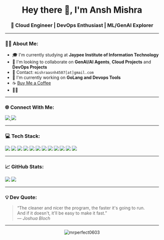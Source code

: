 <h1 align="center">Hey there 👋, I'm Ansh Mishra</h1>
<h3 align="center">🚀 Cloud Engineer | DevOps Enthusiast | ML/GenAI Explorer</h3>

---

### 🧑‍💻 About Me:

- 🎓 I'm currently studying at **Jaypee Institute of Information Technology**
- 👥 I'm looking to collaborate on **GenAI/AI Agents**, **Cloud Projects** and **DevOps Projects**
- 📧 Contact: `mishraasnh4507[at]gmail.com`
- 🤖 I'm currently working on **GoLang and Devops Tools**
- ☕ [Buy Me a Coffee](https://buymeacoffee.com/)
- 🧋🏏

---

### 🌐 Connect With Me:
<p align="left">
  <a href="https://www.linkedin.com/in/YOUR_LINKEDIN" target="_blank">
    <img src="https://img.shields.io/badge/LinkedIn-blue?style=for-the-badge&logo=linkedin" />
  </a>
  <a href="https://www.instagram.com/YOUR_INSTAGRAM" target="_blank">
    <img src="https://img.shields.io/badge/Instagram-pink?style=for-the-badge&logo=instagram" />
  </a>
</p>

---

### 💻 Tech Stack:
<p align="left">
  <img src="https://img.shields.io/badge/C++-00599C?style=for-the-badge&logo=c%2B%2B&logoColor=white" />
  <img src="https://img.shields.io/badge/HTML5-E34F26?style=for-the-badge&logo=html5&logoColor=white" />
  <img src="https://img.shields.io/badge/CSS3-1572B6?style=for-the-badge&logo=css3&logoColor=white" />
  <img src="https://img.shields.io/badge/JavaScript-F7DF1E?style=for-the-badge&logo=javascript&logoColor=black" />
  <img src="https://img.shields.io/badge/Python-3776AB?style=for-the-badge&logo=python&logoColor=white" />
  <img src="https://img.shields.io/badge/Express.js-000000?style=for-the-badge&logo=express&logoColor=white" />
  <img src="https://img.shields.io/badge/Node.js-339933?style=for-the-badge&logo=node.js&logoColor=white" />
  <img src="https://img.shields.io/badge/MySQL-4479A1?style=for-the-badge&logo=mysql&logoColor=white" />
  <img src="https://img.shields.io/badge/PostgreSQL-4169E1?style=for-the-badge&logo=postgresql&logoColor=white" />
  <img src="https://img.shields.io/badge/MongoDB-47A248?style=for-the-badge&logo=mongodb&logoColor=white" />
  <img src="https://img.shields.io/badge/Docker-2496ED?style=for-the-badge&logo=docker&logoColor=white" />
  <img src="https://img.shields.io/badge/Kubernetes-326CE5?style=for-the-badge&logo=kubernetes&logoColor=white" />
</p>

---

### 📈 GitHub Stats:
<p align="left">
  <img src="https://github-readme-stats.vercel.app/api?username=mrperfect0603&show_icons=true&theme=tokyonight" />
  <img src="https://github-readme-stats.vercel.app/api/top-langs/?username=mrperfect0603&layout=compact&theme=tokyonight" />
</p>

---

### 💡 Dev Quote:
> “The cleaner and nicer the program, the faster it's going to run.  
> And if it doesn't, it'll be easy to make it fast.”  
> — *Joshua Bloch*

---

<p align="center">
  <img src="https://komarev.com/ghpvc/?username=mrperfect0603&label=Profile%20views&color=0e75b6&style=flat" alt="mrperfect0603" />
</p>
